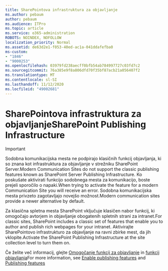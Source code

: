 ```yaml
---
title: SharePointova infrastruktura za objavljanje
ms.author: pebaum
author: pebaum
ms.audience: ITPro
ms.topic: article
ms.service: o365-administration
ROBOTS: NOINDEX, NOFOLLOW
localization_priority: Normal
ms.assetid: de63d2e1-f053-40ed-ac1a-041ddafefba0
ms-custom:
- "1846"
- "9000253"
ms.openlocfilehash: 03979fd238aecff0bfb54ab784997727c03fd7c2
ms.sourcegitcommit: 76a385e9f8a806dfd70f35bf87acb21a056407f2
ms.translationtype: MT
ms.contentlocale: sl-SI
ms.lasthandoff: 11/12/2020
ms.locfileid: "49002681"
---
```

# <a name="sharepoint-publishing-infrastructure"></a><span data-ttu-id="0ec05-102">SharePointova infrastruktura za objavljanje</span><span class="sxs-lookup"><span data-stu-id="0ec05-102">SharePoint Publishing Infrastructure</span></span>

> [!IMPORTANT]
> <span data-ttu-id="0ec05-103">Sodobna komunikacijska mesta ne podpirajo klasičnih funkcij objavljanja, ki so znana kot infrastruktura za objavljanje v strežniku SharePoint Server.</span><span class="sxs-lookup"><span data-stu-id="0ec05-103">Modern Communication Sites do not support the classic publishing features known as SharePoint Server Publishing Infrastructure.</span></span> <span data-ttu-id="0ec05-104">Ko poskušate aktivirati funkcijo sodobnega mesta za komunikacijo, boste prejeli sporočilo o napaki.</span><span class="sxs-lookup"><span data-stu-id="0ec05-104">When trying to activate the feature for a modern Communication Site you will receive an error.</span></span> <span data-ttu-id="0ec05-105">Sodobna komunikacijska mesta privzeto zagotavljajo novejšo možnost.</span><span class="sxs-lookup"><span data-stu-id="0ec05-105">Modern communication sites provide a newer alternative by default.</span></span>

<span data-ttu-id="0ec05-106">Za klasična spletna mesta SharePoint vključuje klasičen nabor funkcij, ki omogočajo avtorjem in objavljanje obogatenih spletnih strani za intranet.</span><span class="sxs-lookup"><span data-stu-id="0ec05-106">For classic sites, SharePoint includes a classic set of features that enable you to author and publish rich webpages for your intranet.</span></span> <span data-ttu-id="0ec05-107">Aktivirajte SharePointovo infrastrukturo za objavljanje na ravni zbirke mest, da jih vklopite.</span><span class="sxs-lookup"><span data-stu-id="0ec05-107">Activate the SharePoint Publishing Infrastructure at the site collection level to turn them on.</span></span>

<span data-ttu-id="0ec05-108">Če želite več informacij, glejte [Omogočanje funkcij za objavljanje](https://support.office.com/article/Enable-publishing-features-479677A6-8B33-4AC7-907D-071C1C7E4518) in [funkcij objavljanja](https://support.office.com/article/Features-enabled-in-a-SharePoint-Online-publishing-site-3AB3810C-3C2C-4361-9D0E-0CBE666EA0B0?wt.mc_id=O365_Portal_MMaven#__toc336865553)</span><span class="sxs-lookup"><span data-stu-id="0ec05-108">For more information, see [Enable publishing features](https://support.office.com/article/Enable-publishing-features-479677A6-8B33-4AC7-907D-071C1C7E4518) and [Publishing features](https://support.office.com/article/Features-enabled-in-a-SharePoint-Online-publishing-site-3AB3810C-3C2C-4361-9D0E-0CBE666EA0B0?wt.mc_id=O365_Portal_MMaven#__toc336865553)</span></span>
